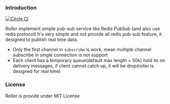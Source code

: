 ### Introduction
[![Circle CI](https://circleci.com/gh/secmask/roller.svg?style=svg&circle-token=fdfcf508f51b281788a87d8ed8288372d3b5f488)](https://circleci.com/gh/secmask/roller)

_Roller_ implement simple pub-sub service like Redis PubSub (and also use redis protocol)
It's very simple and not provide all redis pub-sub feature, it designed to publish real time data.

- Only the first channel in `subscribe` is work, mean multiple channel subscribe in single connection is not support
- Each client has a temporary queue(default max length = 50k) hold its on delivery messages, if client cannot catch up, it will be drop(roller is designed for real time)

### License
Roller is provide under MIT License